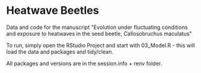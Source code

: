 # Heatwave Beetles
Data and code for the manuscript "Evolution under fluctuating conditions and exposure to heatwaves in the seed beetle, Callosobruchus maculatus"

To run, simply open the RStudio Project and start with 03_Model.R - this will load the data and packages and tidy/clean. 

All packages and versions are in the session.info + renv folder. 
